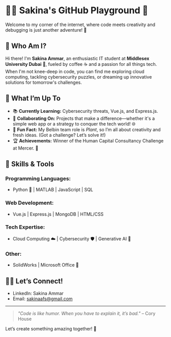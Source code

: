 # 👩‍💻 Sakina's GitHub Playground 🚀

Welcome to my corner of the internet, where code meets creativity and debugging is just another adventure! 🎉

## 🧐 Who Am I?

Hi there! I'm **Sakina Ammar**, an enthusiastic IT student at **Middlesex University Dubai** 🌴, fueled by coffee ☕ and a passion for all things tech. When I'm not knee-deep in code, you can find me exploring cloud computing, tackling cybersecurity puzzles, or dreaming up innovative solutions for tomorrow's challenges.

## 🌟 What I’m Up To

- 📚 **Currently Learning:** Cybersecurity threats, Vue.js, and Express.js.
- 🤝 **Collaborating On:** Projects that make a difference—whether it's a simple web app or a strategy to conquer the tech world! 🌐
- 🌈 **Fun Fact:** My Belbin team role is *Plant*, so I’m all about creativity and fresh ideas. (Got a challenge? Let’s solve it!)
- 🏆 **Achievements:** Winner of the Human Capital Consultancy Challenge at Mercer. 🎯

## 🚀 Skills & Tools

### Programming Languages:
- Python 🐍 | MATLAB | JavaScript | SQL

### Web Development:
- Vue.js | Express.js | MongoDB | HTML/CSS

### Tech Expertise:
- Cloud Computing ☁️ | Cybersecurity 🛡️ | Generative AI 🤖

### Other:
- SolidWorks | Microsoft Office 🎥


## 🧙‍♀️ Let’s Connect!

- LinkedIn: Sakina Ammar  
- Email: sakinaafs@gmail.com

---

> *"Code is like humor. When you have to explain it, it’s bad."* – Cory House  

Let’s create something amazing together! 🚀
